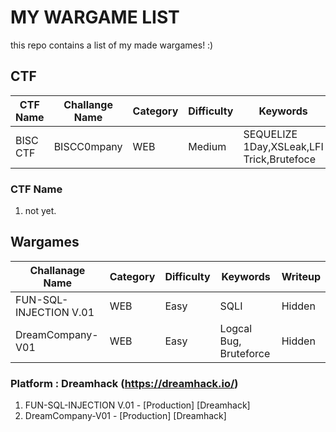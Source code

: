# MY WARGAME LIST

this repo contains a list of my made wargames! :)

## CTF

|CTF Name|Challange Name|Category|Difficulty|Keywords|Writeup|
|------|---|---|---|---|---|
|BISC CTF|BISCC0mpany|WEB|Medium|SEQUELIZE 1Day,XSLeak,LFI Trick,Brutefoce|Hidden|

### CTF Name

1. not yet.

## Wargames

|Challanage Name|Category|Difficulty|Keywords|Writeup|
|------|---|---|---|---|
|FUN-SQL-INJECTION V.01|WEB|Easy|SQLI|Hidden|
|DreamCompany-V01|WEB|Easy|Logcal Bug, Bruteforce|Hidden|

### Platform : Dreamhack (https://dreamhack.io/)

1. FUN-SQL-INJECTION V.01 - [Production] [Dreamhack]
2. DreamCompany-V01 - [Production] [Dreamhack]

